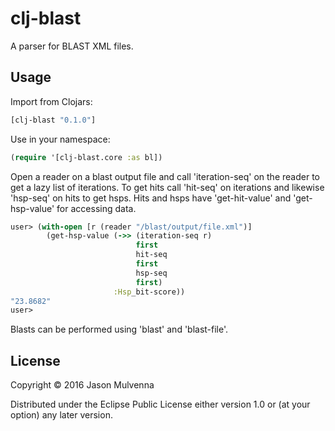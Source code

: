 # clj-blast

A parser for BLAST XML files.

## Usage

Import from Clojars:

```clojure
[clj-blast "0.1.0"]
```

Use in your namespace:

```clojure
(require '[clj-blast.core :as bl])
```

Open a reader on a blast output file and call 'iteration-seq' on the
reader to get a lazy list of iterations. To get hits call 'hit-seq' on
iterations and likewise 'hsp-seq' on hits to get hsps. Hits and hsps
have 'get-hit-value' and 'get-hsp-value' for accessing data. 

```clojure
user> (with-open [r (reader "/blast/output/file.xml")]
        (get-hsp-value (->> (iteration-seq r)
                            first
                            hit-seq
                            first
                            hsp-seq
                            first)
                       :Hsp_bit-score))
"23.8682"
user>
```

Blasts can be performed using 'blast' and 'blast-file'.

## License

Copyright © 2016 Jason Mulvenna

Distributed under the Eclipse Public License either version 1.0 or (at
your option) any later version.
